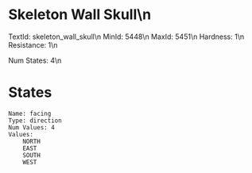# Skeleton Wall Skull\n
TextId: skeleton_wall_skull\n
MinId: 5448\n
MaxId: 5451\n
Hardness: 1\n
Resistance: 1\n

Num States: 4\n
# States
```
Name: facing
Type: direction
Num Values: 4
Values:
    NORTH
    EAST
    SOUTH
    WEST
```